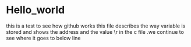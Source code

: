 # Hello_world
this is a test to see how github works
this file describes the way variable is stored and shows the address and the value
\r in the c file .we continue to see where it goes to below line
